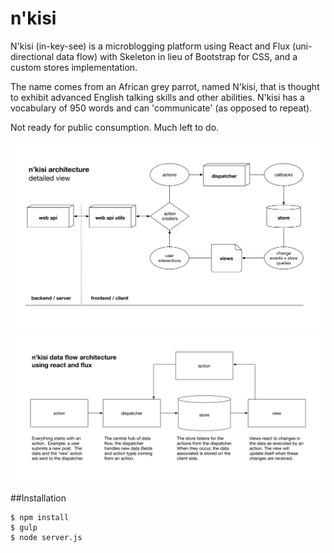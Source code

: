 # n'kisi

N'kisi (in-key-see) is a microblogging platform using React and Flux (uni-directional data flow) with Skeleton in lieu of Bootstrap for CSS, and a custom stores implementation.  

The name comes from an African grey parrot, named N'kisi, that is thought to exhibit advanced English talking skills and other abilities.  N'kisi has a vocabulary of 950 words and can 'communicate' (as opposed to repeat).

Not ready for public consumption. Much left to do.

![](/diagrams/nkisi-architecture.png)
![](/diagrams/nkisi-data-flow.png)

##Installation
```
$ npm install
$ gulp
$ node server.js
```
